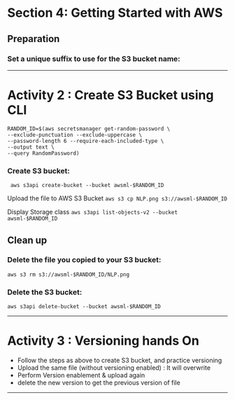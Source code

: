 # Section 4: Getting Started with AWS
## Preparation
### Set a unique suffix to use for the S3 bucket name:

--- 

# Activity 2 : Create S3 Bucket using CLI

```
RANDOM_ID=$(aws secretsmanager get-random-password \
--exclude-punctuation --exclude-uppercase \
--password-length 6 --require-each-included-type \
--output text \
--query RandomPassword)

```

### Create S3 bucket:

``` aws s3api create-bucket --bucket awsml-$RANDOM_ID```

Upload the file to AWS S3 Bucket
```aws s3 cp NLP.png s3://awsml-$RANDOM_ID ```

Display Storage class
```aws s3api list-objects-v2 --bucket awsml-$RANDOM_ID ```

## Clean up 
### Delete the file you copied to your S3 bucket:

```aws s3 rm s3://awsml-$RANDOM_ID/NLP.png```

### Delete the S3 bucket:

```aws s3api delete-bucket --bucket awsml-$RANDOM_ID ```


---
# Activity 3 : Versioning hands On

- Follow the steps as above to create S3 bucket, and practice versioning
- Upload the same file (without versioning enabled) : It will overwrite
- Perform Version enablement & upload again
- delete the new version to get the previous version of file

---

